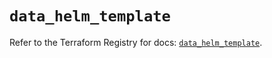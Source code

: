 # `data_helm_template`

Refer to the Terraform Registry for docs: [`data_helm_template`](https://registry.terraform.io/providers/hashicorp/helm/2.12.1/docs/data-sources/template).
